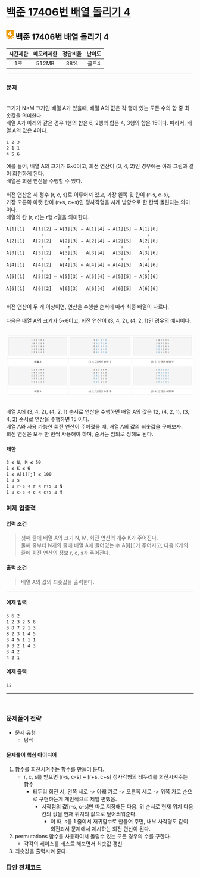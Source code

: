 
# [백준 17406번 배열 돌리기 4](https://www.acmicpc.net/problem/17406)

## <img src="https://raw.githubusercontent.com/gudals-kim/Studyroom/0c61bf1ad9b6434ff624dbab4012654df8c92b01/codingtest/img/rank/gold_4.svg" width="20"> 백준 17406번 배열 돌리기 4  


| 시간제한 | 메모리제한 | 정답비율 | 난이도  | 
|:----:|:-----:|:----:|:----:|
|  1초  | 512MB | 38%  | 골드4  |

---

### 문제
 
 
<br> 크기가 N×M 크기인 배열 A가 있을때, 배열 A의 값은 각 행에 있는 모든 수의 합 중 최솟값을 의미한다.
<br> 배열 A가 아래와 같은 경우 1행의 합은 6, 2행의 합은 4, 3행의 합은 15이다. 따라서, 배열 A의 값은 4이다.

```
1 2 3
2 1 1
4 5 6
```


예를 들어, 배열 A의 크기가 6×6이고, 회전 연산이 (3, 4, 2)인 경우에는 아래 그림과 같이 회전하게 된다.
<br> 배열은 회전 연산을 수행할 수 있다.  
<br> 회전 연산은 세 정수 (r, c, s)로 이루어져 있고, 가장 왼쪽 윗 칸이 (r-s, c-s),
<br> 가장 오른쪽 아랫 칸이 (r+s, c+s)인 정사각형을 시계 방향으로 한 칸씩 돌린다는 의미이다.
<br> 배열의 칸 (r, c)는 r행 c열을 의미한다.

```
A[1][1]   A[1][2] → A[1][3] → A[1][4] → A[1][5] → A[1][6]
             ↑                                       ↓
A[2][1]   A[2][2]   A[2][3] → A[2][4] → A[2][5]   A[2][6]
             ↑         ↑                   ↓         ↓
A[3][1]   A[3][2]   A[3][3]   A[3][4]   A[3][5]   A[3][6]
             ↑         ↑                   ↓         ↓
A[4][1]   A[4][2]   A[4][3] ← A[4][4] ← A[4][5]   A[4][6]
             ↑                                       ↓
A[5][1]   A[5][2] ← A[5][3] ← A[5][4] ← A[5][5] ← A[5][6]

A[6][1]   A[6][2]   A[6][3]   A[6][4]   A[6][5]   A[6][6]
```

<br> 회전 연산이 두 개 이상이면, 연산을 수행한 순서에 따라 최종 배열이 다르다.
<br> 
<br> 다음은 배열 A의 크기가 5×6이고, 회전 연산이 (3, 4, 2), (4, 2, 1)인 경우의 예시이다.

<br> <img src="https://github.com/gudals-kim/Studyroom/blob/delevlop/codingtest/img/backjoon_17406_1.png?raw=true">

<br> 배열 A에 (3, 4, 2), (4, 2, 1) 순서로 연산을 수행하면 배열 A의 값은 12, (4, 2, 1), (3, 4, 2) 순서로 연산을 수행하면 15 이다.
<br> 배열 A와 사용 가능한 회전 연산이 주어졌을 때, 배열 A의 값의 최솟값을 구해보자. 
<br> 회전 연산은 모두 한 번씩 사용해야 하며, 순서는 임의로 정해도 된다.

#### 제한
```
3 ≤ N, M ≤ 50
1 ≤ K ≤ 6
1 ≤ A[i][j] ≤ 100
1 ≤ s
1 ≤ r-s < r < r+s ≤ N
1 ≤ c-s < c < c+s ≤ M
```

### 예제 입출력

#### 입력 조건
> 첫째 줄에 배열 A의 크기 N, M, 회전 연산의 개수 K가 주어진다. <br>
> 둘째 줄부터 N개의 줄에 배열 A에 들어있는 수 A[i][j]가 주어지고, 다음 K개의 줄에 회전 연산의 정보 r, c, s가 주어진다. <br>
#### 출력 조건
> 배열 A의 값의 최솟값을 출력한다. <br>

---

#### 예제 입력 
```
5 6 2
1 2 3 2 5 6
3 8 7 2 1 3
8 2 3 1 4 5
3 4 5 1 1 1
9 3 2 1 4 3
3 4 2
4 2 1
```
#### 예제 출력 
```
12
```

---



<br>

### 문제풀이 전략
- 문제 유형
  - 탐색


#### 문제풀이 핵심 아이디어

1. 함수를 회전시켜주는 함수를 만들어 둔다.
   - r, c, s를 받으면 [r-s, c-s] ~ [r+s, c+s] 정사각형의 테두리를 회전시켜주는 함수
     - 테두리 회전 시, 왼쪽 세로 -> 아래 가로 -> 오른쪽 세로 -> 위쪽 가로 순으로 구현하는게 개인적으로 제일 편했음.
       - 시작점의 값[r-s, c-s]만 따로 저장해둔 다음. 위 순서로 현재 위치 다음칸의 값을 현재 위치의 값으로 덮어씌워준다.
         - 이 때, s를 1 줄여서 재귀함수로 만들어 주면, 내부 사각형도 같이 회전되서 문제에서 제시하는 회전 연산이 된다.
2. permutations 함수를 사용하여서 돌릴수 있는 모든 경우의 수를 구한다.
   - 각각의 케이스를 테스트 해보면서 최솟값 갱신
3. 최솟값을 출력시켜 준다.

### 답안 전체코드
```python

```